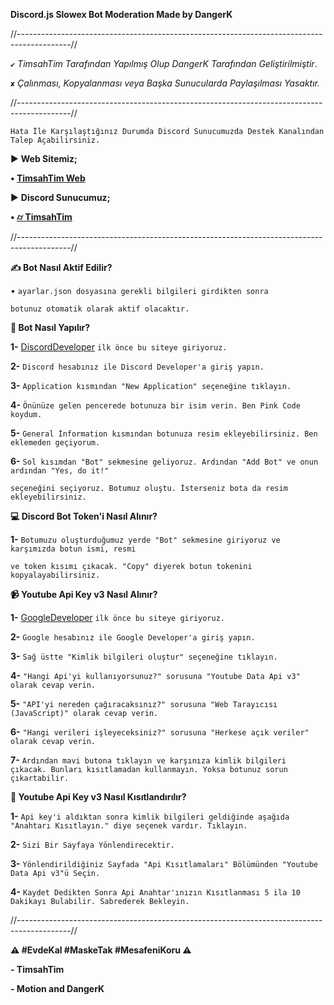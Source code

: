 **Discord.js Slowex Bot Moderation Made by DangerK**

//-------------------------------------------------------------------------------------------//

`✔` *TimsahTim Tarafından Yapılmış Olup DangerK Tarafından Geliştirilmiştir*.

`✘` *Çalınması, Kopyalanması veya Başka Sunucularda Paylaşılması Yasaktır.*

//-------------------------------------------------------------------------------------------//

```Hata İle Karşılaştığınız Durumda Discord Sunucumuzda Destek Kanalından Talep Açabilirsiniz.```

► __Web Sitemiz;__

**• [TimsahTim Web](https://timsahtim.com/)**

► __Discord Sunucumuz;__

**• [⌭ TimsahTim](https://discord.gg/gQeXDbeYGS)**

//-------------------------------------------------------------------------------------------// 

**✍ Bot Nasıl Aktif Edilir?** 

• ```ayarlar.json dosyasına gerekli bilgileri girdikten sonra ```

```botunuz otomatik olarak aktif olacaktır.```

**🤖 Bot Nasıl Yapılır?**

**1-** [DiscordDeveloper](https://discord.com/developers) ```ilk önce bu siteye giriyoruz.```

**2-** ```Discord hesabınız ile Discord Developer'a giriş yapın.```

**3-** ```Application kısmından "New Application" seçeneğine tıklayın.```

**4-** ```Önünüze gelen pencerede botunuza bir isim verin. Ben Pink Code koydum.```

**5-** ```General İnformation kısmından botunuza resim ekleyebilirsiniz. Ben eklemeden geçiyorum.```

**6-** ```Sol kısımdan "Bot" sekmesine geliyoruz. Ardından "Add Bot" ve onun ardından "Yes, do it!"```

```seçeneğini seçiyoruz. Botumuz oluştu. İsterseniz bota da resim ekleyebilirsiniz.```

**💻 Discord Bot Token'i Nasıl Alınır?**

**1-** ```Botumuzu oluşturduğumuz yerde "Bot" sekmesine giriyoruz ve karşımızda botun ismi, resmi```

```ve token kısımı çıkacak. "Copy" diyerek botun tokenini kopyalayabilirsiniz.```

**📹 Youtube Api Key v3 Nasıl Alınır?**

**1-** [GoogleDeveloper](https://console.developers.google.com/apis/api/youtube.googleapis.com/overview?project=balmy-ocean-281816) ```ilk önce bu siteye giriyoruz.```

**2-** ```Google hesabınız ile Google Developer'a giriş yapın.```

**3-** ```Sağ üstte "Kimlik bilgileri oluştur" seçeneğine tıklayın.```

**4-** ```"Hangi Api'yi kullanıyorsunuz?" sorusuna "Youtube Data Api v3" olarak cevap verin.```

**5-** ```"API'yi nereden çağıracaksınız?" sorusuna "Web Tarayıcısı (JavaScript)" olarak cevap verin.```

**6-** ```"Hangi verileri işleyeceksiniz?" sorusuna "Herkese açık veriler" olarak cevap verin.```

**7-** ```Ardından mavi butona tıklayın ve karşınıza kimlik bilgileri çıkacak. Bunları kısıtlamadan kullanmayın. Yoksa botunuz sorun çıkartabilir.```


**📱 Youtube Api Key v3 Nasıl Kısıtlandırılır?**

**1-** ```Api key'i aldıktan sonra kimlik bilgileri geldiğinde aşağıda "Anahtarı Kısıtlayın." diye seçenek vardır. Tıklayın.```


**2-** ```Sizi Bir Sayfaya Yönlendirecektir.```

**3-** ```Yönlendirildiğiniz Sayfada "Api Kısıtlamaları" Bölümünden "Youtube Data Api v3"ü Seçin.```

**4-** ```Kaydet Dedikten Sonra Api Anahtar'ınızın Kısıtlanması 5 ila 10 Dakikayı Bulabilir. Sabrederek Bekleyin.```

//-------------------------------------------------------------------------------------------// 


**⚠️ #EvdeKal #MaskeTak #MesafeniKoru ⚠️**

**- TimsahTim**


**- Motion and DangerK**
